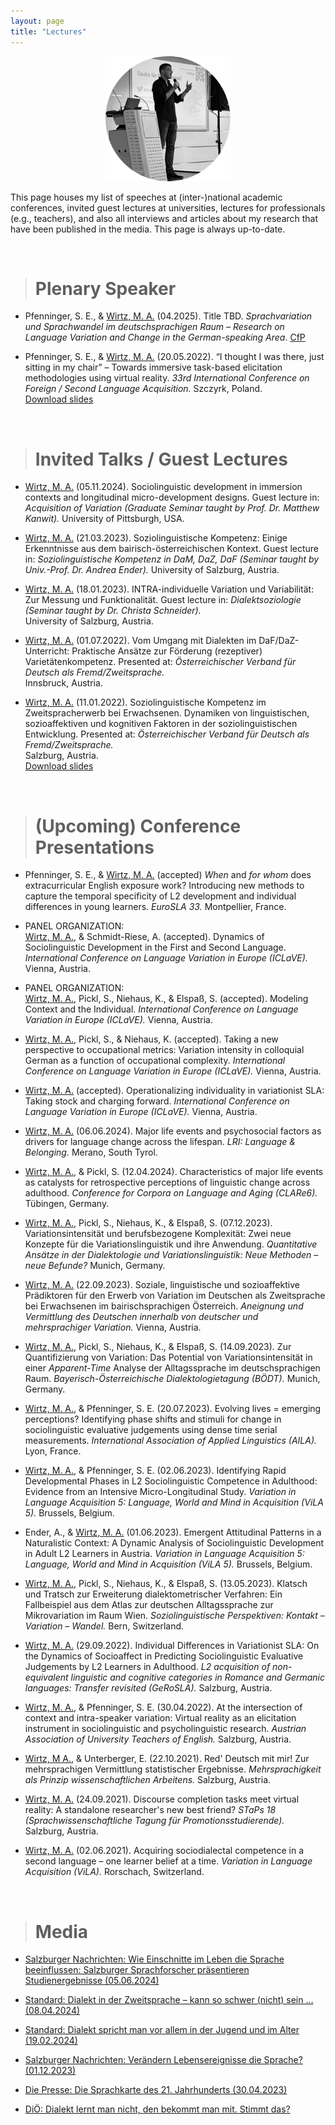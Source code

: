 ```yaml
---
layout: page
title: "Lectures"
---
```


<p align="center">
  <img width="200" height="200" src="/images/LecturesPhoto.png">
</p>

This page houses my list of speeches at (inter-)national academic conferences, invited guest lectures at universities, lectures for professionals (e.g., teachers), and also all interviews and articles about my research that have been published in the media. This page is always up-to-date. 

<br>

> # Plenary Speaker

* Pfenninger, S. E., & <u>Wirtz, M. A.</u> (04.2025). Title TBD. *Sprachvariation und Sprachwandel im deutschsprachigen Raum – Research on Language Variation and Change in the German-speaking Area*. [CfP](https://igdd.org/wp-content/uploads/2024/04/20240327_Call_D-A-CH_LVC.pdf)

* Pfenninger, S. E., & <u>Wirtz, M. A.</u> (20.05.2022). “I thought I was there, just sitting in my chair” – Towards immersive task-based elicitation methodologies using virtual reality. *33rd International Conference on Foreign / Second Language Acquisition.* Szczyrk, Poland. <br> [Download slides](/publications/ICFSLA22.pdf)


<br>

> # Invited Talks / Guest Lectures

* <u>Wirtz, M. A.</u> (05.11.2024). Sociolinguistic development in immersion contexts and longitudinal micro-development designs. Guest lecture in: *Acquisition of Variation (Graduate Seminar taught by Prof. Dr. Matthew Kanwit).* University of Pittsburgh, USA.

* <u>Wirtz, M. A.</u> (21.03.2023). Soziolinguistische Kompetenz: Einige Erkenntnisse aus dem bairisch-österreichischen Kontext. Guest lecture in: *Soziolinguistische Kompetenz in DaM, DaZ, DaF (Seminar taught by Univ.-Prof. Dr. Andrea Ender).* University of Salzburg, Austria.

* <u>Wirtz, M. A.</u> (18.01.2023). INTRA-individuelle Variation und Variabilität: Zur Messung und Funktionalität. Guest lecture in: *Dialektsoziologie (Seminar taught by Dr. Christa Schneider).* <br> University of Salzburg, Austria.

* <u>Wirtz, M. A.</u> (01.07.2022). Vom Umgang mit Dialekten im DaF/DaZ-Unterricht: Praktische Ansätze zur Förderung (rezeptiver) Varietätenkompetenz. Presented at: *Österreichischer Verband für Deutsch als Fremd/Zweitsprache.* <br> Innsbruck, Austria.

* <u>Wirtz, M. A.</u> (11.01.2022). Soziolinguistische Kompetenz im Zweitspracherwerb bei Erwachsenen. Dynamiken von linguistischen, sozioaffektiven und kognitiven Faktoren in der soziolinguistischen Entwicklung. Presented at: *Österreichischer Verband für Deutsch als Fremd/Zweitsprache.* <br> Salzburg, Austria. <br> [Download slides](/publications/OeDaFVortrag.pdf)


<br>

> # (Upcoming) Conference Presentations

* Pfenninger, S. E., & <u>Wirtz, M. A.</u> (accepted) *When* and *for whom* does extracurricular English exposure work? Introducing new methods to capture the temporal specificity of L2 development and individual differences in young learners. *EuroSLA 33.* Montpellier, France. 

* PANEL ORGANIZATION: <br> <u>Wirtz, M. A.</u>, & Schmidt-Riese, A. (accepted). Dynamics of Sociolinguistic Development in the First and Second Language. *International Conference on Language Variation in Europe (ICLaVE).* Vienna, Austria.

* PANEL ORGANIZATION: <br> <u>Wirtz, M. A.</u>, Pickl, S., Niehaus, K., & Elspaß, S. (accepted). Modeling Context and the Individual. *International Conference on Language Variation in Europe (ICLaVE).* Vienna, Austria.

* <u>Wirtz, M. A.</u>, Pickl, S., & Niehaus, K. (accepted). Taking a new perspective to occupational metrics: Variation intensity in colloquial German as a function of occupational complexity. *International Conference on Language Variation in Europe (ICLaVE).* Vienna, Austria.

* <u>Wirtz, M. A.</u> (accepted). Operationalizing individuality in variationist SLA: Taking stock and charging forward. *International Conference on Language Variation in Europe (ICLaVE).* Vienna, Austria.

* <u>Wirtz, M. A.</u> (06.06.2024). Major life events and psychosocial factors as drivers for language change across the lifespan. *LRI: Language & Belonging.* Merano, South Tyrol.

* <u>Wirtz, M. A.</u>, & Pickl, S. (12.04.2024). Characteristics of major life events as catalysts for retrospective perceptions of linguistic change across adulthood. *Conference for Corpora on Language and Aging (CLARe6).* Tübingen, Germany.

* <u>Wirtz, M. A.</u>, Pickl, S., Niehaus, K., & Elspaß, S. (07.12.2023). Variationsintensität und berufsbezogene Komplexität: Zwei neue Konzepte für die Variationslinguistik und ihre Anwendung. *Quantitative Ansätze in der Dialektologie und Variationslinguistik: Neue Methoden – neue Befunde?* Munich, Germany.

* <u>Wirtz, M. A.</u> (22.09.2023). Soziale, linguistische und sozioaffektive Prädiktoren für den Erwerb von Variation im Deutschen als Zweitsprache bei Erwachsenen im bairischsprachigen Österreich. *Aneignung und Vermittlung des Deutschen innerhalb von deutscher und mehrsprachiger Variation.* Vienna, Austria.

* <u>Wirtz, M. A.</u>, Pickl, S., Niehaus, K., & Elspaß, S. (14.09.2023). Zur Quantifizierung von Variation: Das Potential von Variationsintensität in einer *Apparent-Time* Analyse der Alltagssprache im deutschsprachigen Raum. *Bayerisch-Österreichische Dialektologietagung (BÖDT).* Munich, Germany.

* <u>Wirtz, M. A.</u>, & Pfenninger, S. E. (20.07.2023). Evolving lives = emerging perceptions? Identifying phase shifts and stimuli for change in sociolinguistic evaluative judgements using dense time serial measurements. *International Association of Applied Linguistics (AILA).* Lyon, France.

* <u>Wirtz, M. A.</u>, & Pfenninger, S. E. (02.06.2023). Identifying Rapid Developmental Phases in L2 Sociolinguistic Competence in Adulthood: Evidence from an Intensive Micro-Longitudinal Study. *Variation in Language Acquisition 5: Language, World and Mind in Acquisition (ViLA 5).* Brussels, Belgium.

* Ender, A., & <u>Wirtz, M. A.</u> (01.06.2023). Emergent Attitudinal Patterns in a Naturalistic Context: A Dynamic Analysis of Sociolinguistic Development in Adult L2 Learners in Austria. *Variation in Language Acquisition 5: Language, World and Mind in Acquisition (ViLA 5).* Brussels, Belgium.

* <u>Wirtz, M. A.</u>, Pickl, S., Niehaus, K., & Elspaß, S. (13.05.2023). Klatsch und Tratsch zur Erweiterung dialektometrischer Verfahren: Ein Fallbeispiel aus dem Atlas zur deutschen Alltagssprache zur Mikrovariation im Raum Wien. *Soziolinguistische Perspektiven: Kontakt – Variation – Wandel.* Bern, Switzerland.

* <u>Wirtz, M. A.</u> (29.09.2022). Individual Differences in Variationist SLA: On the Dynamics of Socioaffect in Predicting Sociolinguistic Evaluative Judgements by L2 Learners in Adulthood. *L2 acquisition of non-equivalent linguistic and cognitive categories in Romance and Germanic languages: Transfer revisited (GeRoSLA).* Salzburg, Austria.

* <u>Wirtz, M. A.</u>, & Pfenninger, S. E. (30.04.2022). At the intersection of context and intra-speaker variation: Virtual reality as an elicitation instrument in sociolinguistic and psycholinguistic research. *Austrian Association of University Teachers of English.* Salzburg, Austria.

* <u>Wirtz, M A.</u>, & Unterberger, E. (22.10.2021). Red' Deutsch mit mir! Zur mehrsprachigen Vermittlung statistischer Ergebnisse. *Mehrsprachigkeit als Prinzip wissenschaftlichen Arbeitens.* Salzburg, Austria.

* <u>Wirtz, M. A.</u> (24.09.2021). Discourse completion tasks meet virtual reality: A standalone researcher's new best friend? *STaPs 18 (Sprachwissenschaftliche Tagung für Promotionsstudierende).* Salzburg, Austria.

* <u>Wirtz, M. A.</u> (02.06.2021). Acquiring sociodialectal competence in a second language – one learner belief at a time. *Variation in Language Acquisition (ViLA).* Rorschach, Switzerland.


<br>

> # Media

* [Salzburger Nachrichten: Wie Einschnitte im Leben die Sprache beeinflussen: Salzburger Sprachforscher präsentieren Studienergebnisse (05.06.2024)](https://www.sn.at/salzburg/kultur/wie-einschnitte-leben-sprache-salzburger-sprachforscher-studienergebnisse-159537265)

* [Standard: Dialekt in der Zweitsprache – kann so schwer (nicht) sein … (08.04.2024)](https://www.derstandard.at/story/3000000214298/dialekt-in-der-zweitsprache-kann-so-schwer-nicht-sein-)

* [Standard: Dialekt spricht man vor allem in der Jugend und im Alter (19.02.2024)](https://www.derstandard.at/story/3000000206800/dialekt-spricht-man-vor-allem-in-der-jugend-und-im-alter)

* [Salzburger Nachrichten: Verändern Lebensereignisse die Sprache? (01.12.2023)](https://www.sn.at/salzburg/chronik/veraendern-lebensereignisse-sprache-salzburger-forscher-teilnahme-online-umfrage-149343079)

* [Die Presse: Die Sprachkarte des 21. Jahrhunderts (30.04.2023)](https://www.diepresse.com/6281274/die-sprachkarte-des-21-jahrhunderts)

* [DiÖ: Dialekt lernt man nicht, den bekommt man mit. Stimmt das?](https://iam.dioe.at/frage-des-monats/dialekt-lernt-man-nicht-den-bekommt-man-mit)







